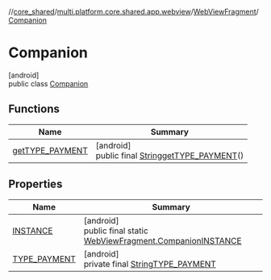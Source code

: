 //[core_shared](../../../../index.md)/[multi.platform.core.shared.app.webview](../../index.md)/[WebViewFragment](../index.md)/[Companion](index.md)

# Companion

[android]\
public class [Companion](index.md)

## Functions

| Name | Summary |
|---|---|
| [getTYPE_PAYMENT](get-t-y-p-e_-p-a-y-m-e-n-t.md) | [android]<br>public final [String](https://docs.oracle.com/javase/8/docs/api/java/lang/String.html)[getTYPE_PAYMENT](get-t-y-p-e_-p-a-y-m-e-n-t.md)() |

## Properties

| Name | Summary |
|---|---|
| [INSTANCE](index.md#1050618685%2FProperties%2F-2121679934) | [android]<br>public final static [WebViewFragment.Companion](index.md)[INSTANCE](index.md#1050618685%2FProperties%2F-2121679934) |
| [TYPE_PAYMENT](index.md#550217969%2FProperties%2F-2121679934) | [android]<br>private final [String](https://docs.oracle.com/javase/8/docs/api/java/lang/String.html)[TYPE_PAYMENT](index.md#550217969%2FProperties%2F-2121679934) |
